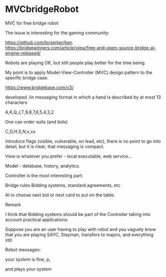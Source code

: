 # MVCbridgeRobot

MVC for free bridge robot

The issue is interesting for the gaming community:

https://github.com/lorserker/ben
https://bridgewinners.com/article/view/free-and-open-source-bridge-ai-engine-released/

Robots are playing OK, but still people play better for the time being.

My point is to apply Model-View-Controller (MVC) design pattern to the specific bridge case.

https://www.bridgebase.com/v3/

developed .lin messaging format in which a hand is described by at most 13 characters

A,K,Q,J,T,9,8,7,6,5,4,3,2

One can order suits (and bids)

C,D,H,S,N,x,xx

Introduce flags (visible, vulnerable, on lead, etc), there is no point to go into detail, but it is clear, that messaging is compact.

View is whatever you prefer - local executable, web service…

Model - database, history, analytics.

Controller is the most interesting part:

Bridge rules
Bidding systems, standard agreements, etc

AI to choose next bid or next card to put on the table.

Remark

I think that Bidding systems should be part of the Controller taking into account practical applications:

Suppose you are an user having to play with robot and you vaguely know that you are playing SAYC, Stayman, transfers to majors, and everything std.

Robot messages: 

your system is fine, p,

and plays your system


